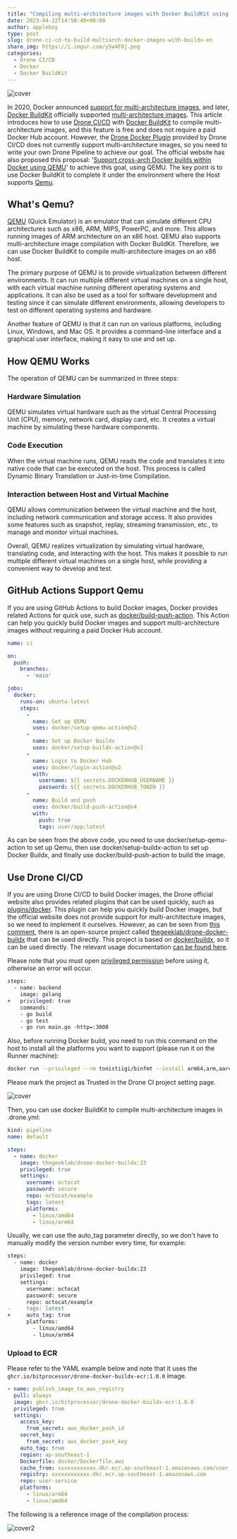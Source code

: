 ```yaml
---
title: "Compiling multi-architecture images with Docker BuildKit using Drone CI/CD"
date: 2023-04-22T14:50:40+08:00
author: appleboy
type: post
slug: drone-ci-cd-to-build-multiarch-docker-images-with-buildx-en
share_img: https://i.imgur.com/ySw4F8j.png
categories:
  - Drone CI/CD
  - Docker
  - Docker BuildKit
---
```



![cover](https://i.imgur.com/ySw4F8j.png)

In 2020, Docker announced [support for multi-architecture images][1], and later, [Docker BuildKit][2] officially supported [multi-architecture images][22]. This article introduces how to use [Drone CI/CD][3] with [Docker BuildKit][2] to compile multi-architecture images, and this feature is free and does not require a paid Docker Hub account. However, the [Drone Docker Plugin][4] provided by Drone CI/CD does not currently support multi-architecture images, so you need to write your own Drone Pipeline to achieve our goal. The official website has also proposed this proposal: '[Support cross-arch Docker builds within Docker using QEMU][5]' to achieve this goal, using QEMU. The key point is to use Docker BuildKit to complete it under the environment where the Host supports [Qemu][6].

[1]:https://www.docker.com/blog/multi-arch-build-and-images-the-simple-way/
[2]:https://docs.docker.com/develop/develop-images/build_enhancements/
[3]:https://www.drone.io/
[4]:https://plugins.drone.io/plugins/docker
[5]:https://github.com/drone/proposal/issues/5
[6]:https://www.qemu.org/
[22]:https://docs.docker.com/build/building/multi-platform/

<!--more-->

## What's Qemu?

[QEMU][6] (Quick Emulator) is an emulator that can simulate different CPU architectures such as x86, ARM, MIPS, PowerPC, and more. This allows running images of ARM architecture on an x86 host. QEMU also supports multi-architecture image compilation with Docker BuildKit. Therefore, we can use Docker BuildKit to compile multi-architecture images on an x86 host.

The primary purpose of QEMU is to provide virtualization between different environments. It can run multiple different virtual machines on a single host, with each virtual machine running different operating systems and applications. It can also be used as a tool for software development and testing since it can simulate different environments, allowing developers to test on different operating systems and hardware.

Another feature of QEMU is that it can run on various platforms, including Linux, Windows, and Mac OS. It provides a command-line interface and a graphical user interface, making it easy to use and set up.

## How QEMU Works

The operation of QEMU can be summarized in three steps:

### Hardware Simulation

QEMU simulates virtual hardware such as the virtual Central Processing Unit (CPU), memory, network card, display card, etc. It creates a virtual machine by simulating these hardware components.

### Code Execution

When the virtual machine runs, QEMU reads the code and translates it into native code that can be executed on the host. This process is called Dynamic Binary Translation or Just-in-time Compilation.

### Interaction between Host and Virtual Machine

QEMU allows communication between the virtual machine and the host, including network communication and storage access. It also provides some features such as snapshot, replay, streaming transmission, etc., to manage and monitor virtual machines.

Overall, QEMU realizes virtualization by simulating virtual hardware, translating code, and interacting with the host. This makes it possible to run multiple different virtual machines on a single host, while providing a convenient way to develop and test.

## GitHub Actions Support Qemu

If you are using GitHub Actions to build Docker images, Docker provides related Actions for quick use, such as [docker/build-push-action][7]. This Action can help you quickly build Docker images and support multi-architecture images without requiring a paid Docker Hub account.

```yaml
name: ci

on:
  push:
    branches:
      - 'main'

jobs:
  docker:
    runs-on: ubuntu-latest
    steps:
      -
        name: Set up QEMU
        uses: docker/setup-qemu-action@v2
      -
        name: Set up Docker Buildx
        uses: docker/setup-buildx-action@v2
      -
        name: Login to Docker Hub
        uses: docker/login-action@v2
        with:
          username: ${{ secrets.DOCKERHUB_USERNAME }}
          password: ${{ secrets.DOCKERHUB_TOKEN }}
      -
        name: Build and push
        uses: docker/build-push-action@v4
        with:
          push: true
          tags: user/app:latest
```

As can be seen from the above code, you need to use docker/setup-qemu-action to set up Qemu, then use docker/setup-buildx-action to set up Docker Buildx, and finally use docker/build-push-action to build the image.

[7]:https://github.com/docker/build-push-action

## Use Drone CI/CD

If you are using Drone CI/CD to build Docker images, the Drone official website also provides related plugins that can be used quickly, such as [plugins/docker][4]. This plugin can help you quickly build Docker images, but the official website does not provide support for multi-architecture images, so we need to implement it ourselves. However, as can be seen from [this comment][12], there is an open-source project called [thegeeklab/drone-docker-buildx][8] that can be used directly. This project is based on [docker/buildx][5], so it can be used directly. The relevant usage documentation [can be found here][9].

[8]:https://github.com/thegeeklab/drone-docker-buildx
[9]:https://drone-plugin-index.geekdocs.de/plugins/drone-docker-buildx/
[12]:https://github.com/drone/proposal/issues/5#issuecomment-1103353383

Please note that you must open [privileged permission][10] before using it, otherwise an error will occur.

[10]:https://docs.drone.io/pipeline/docker/syntax/steps/#privileged-mode

```diff
steps:
  - name: backend
    image: golang
+   privileged: true
    commands:
    - go build
    - go test
    - go run main.go -http=:3000
```

Also, before running Docker build, you need to run this command on the host to install all the platforms you want to support (please run it on the Runner machine):

```sh
docker run --privileged --rm tonistiigi/binfmt --install arm64,arm,aarch64
```

Please mark the project as Trusted in the Drone CI project setting page.

![cover](https://i.imgur.com/636iFsj.png)

Then, you can use docker BuildKit to compile multi-architecture images in .drone.yml:

```yaml
kind: pipeline
name: default

steps:
  - name: docker
    image: thegeeklab/drone-docker-buildx:23
    privileged: true
    settings:
      username: octocat
      password: secure
      repo: octocat/example
      tags: latest
      platforms:
        - linux/amd64
        - linux/arm64
```

Usually, we can use the auto_tag parameter directly, so we don't have to manually modify the version number every time, for example:

```diff
steps:
  - name: docker
    image: thegeeklab/drone-docker-buildx:23
    privileged: true
    settings:
      username: octocat
      password: secure
      repo: octocat/example
-     tags: latest
+     auto_tag: true
      platforms:
        - linux/amd64
        - linux/arm64
```

### Upload to ECR

Please refer to the YAML example below and note that it uses the `ghcr.io/bitprocessor/drone-docker-buildx-ecr:1.0.0` image.

```yaml
- name: publish_image_to_aws_registry
  pull: always
  image: ghcr.io/bitprocessor/drone-docker-buildx-ecr:1.0.0
  privileged: true
  settings:
    access_key:
      from_secret: aws_docker_push_id
    secret_key:
      from_secret: aws_docker_push_key
    auto_tag: true
    region: ap-southeast-1
    Dockerfile: docker/Dockerfile.aws
    cache_from: xxxxxxxxxxxx.dkr.ecr.ap-southeast-1.amazonaws.com/user-service
    registry: xxxxxxxxxxxx.dkr.ecr.ap-southeast-1.amazonaws.com
    repo: user-service
    platforms:
      - linux/arm64
      - linux/amd64
```

The following is a reference image of the compilation process:

![cover2](https://i.imgur.com/wjSSwQy.png)
